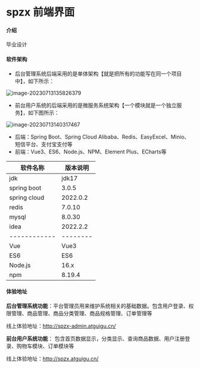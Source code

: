 # spzx 前端界面

#### 介绍

毕业设计

#### 软件架构

* 后台管理系统后端采用的是单体架构【就是把所有的功能写在同一个项目中】，如下所示：

![image-20230713135826379](https://charter-note-image.oss-cn-shenzhen.aliyuncs.com/note-image/spzx-gitee/20231114/01.png)

* 前台用户系统的后端采用的是微服务系统架构【一个模块就是一个独立服务】，如下图所示：

![image-20230713140317467](https://charter-note-image.oss-cn-shenzhen.aliyuncs.com/note-image/spzx-gitee/20231114/02.png)

* 后端：Spring Boot、Spring Cloud Alibaba、Redis、EasyExcel、Minio、短信平台、支付宝支付等
* 前端：Vue3、ES6、Node.js、NPM、Element Plus、ECharts等

| 软件名称     | 版本说明 |
| ------------ | -------- |
| jdk          | jdk17    |
| spring boot  | 3.0.5    |
| spring cloud | 2022.0.2 |
| redis        | 7.0.10   |
| mysql        | 8.0.30   |
| idea         | 2022.2.2 |
| ------------ | -------- |
| Vue          | Vue3     |
| ES6          | ES6      |
| Node.js      | 16.x     |
| npm          | 8.19.4   |


#### 体验地址

**后台管理系统功能**：平台管理员用来维护系统相关的基础数据。包含用户登录、权限管理、商品管理、商品分类管理、商品规格管理、订单管理等

线上体验地址：http://spzx-admin.atguigu.cn/

**前台用户系统功能**： 包含首页数据显示，分类显示、查询商品数据、用户注册登录、购物车模块、订单模块等

线上体验地址：http://spzx.atguigu.cn/
